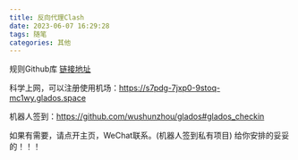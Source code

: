 ```yaml
---
title: 反向代理Clash
date: 2023-06-07 16:29:28
tags: 随笔
categories: 其他
---
```


规则Github库 [链接地址](https://github.com/topics/clash?l=javascript&o=desc&s=updated)

科学上网，可以注册使用机场：https://s7pdg-7jxp0-9stoq-mc1wy.glados.space

机器人签到：https://github.com/wushunzhou/glados#glados_checkin

如果有需要，请点开主页，WeChat联系。(机器人签到私有项目) 给你安排的妥妥的！！！   